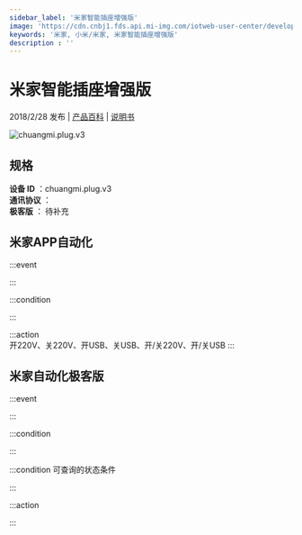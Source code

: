 ```yaml
---
sidebar_label: '米家智能插座增强版'
image: 'https://cdn.cnbj1.fds.api.mi-img.com/iotweb-user-center/developer_1679130061902Yow0inUh.png?GalaxyAccessKeyId=AKVGLQWBOVIRQ3XLEW&Expires=9223372036854775807&Signature=pctUXa3M/Tbd1t/Heow1AK/ce8Q='
keywords: '米家, 小米/米家, 米家智能插座增强版'
description : ''
---
```

# 米家智能插座增强版

2018/2/28 发布 | [产品百科](https://home.mi.com/webapp/content/baike/product/index.html?model=chuangmi.plug.v3/) | [说明书](https://home.mi.com/views/introduction.html?model=chuangmi.plug.v3&region=cn)

![chuangmi.plug.v3](https://cdn.cnbj1.fds.api.mi-img.com/iotweb-user-center/developer_1679130061902Yow0inUh.png?GalaxyAccessKeyId=AKVGLQWBOVIRQ3XLEW&Expires=9223372036854775807&Signature=pctUXa3M/Tbd1t/Heow1AK/ce8Q=)

## 规格  
> 
**设备 ID** ：chuangmi.plug.v3  
**通讯协议** ：  
**极客版**  ： 待补充 


## 米家APP自动化  

:::event  

:::

:::condition  

:::

:::action   
开220V、关220V、开USB、关USB、开/关220V、开/关USB
:::

## 米家自动化极客版  

:::event  

:::

:::condition  

:::

:::condition 可查询的状态条件  

:::

:::action  

:::

        
